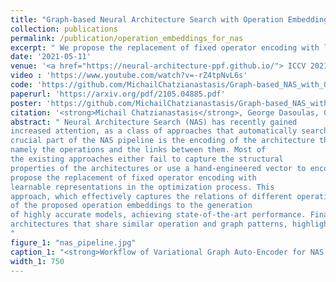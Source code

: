 ```yaml
---
title: "Graph-based Neural Architecture Search with Operation Embeddings"
collection: publications
permalink: /publication/operation_embeddings_for_nas
excerpt: " We propose the replacement of fixed operator encoding with learnable representations in the optimization process."
date: '2021-05-11'
venue: '<a href="https://neural-architecture-ppf.github.io/"> ICCV 2021 Workshop on Neural Architectures: Past, Present and Future </a>'
video : 'https://www.youtube.com/watch?v=-rZ4tpNvL6s'
code: 'https://github.com/MichailChatzianastasis/Graph-based_NAS_with_Operation_Embeddings'
paperurl: 'https://arxiv.org/pdf/2105.04885.pdf'
poster: 'https://github.com/MichailChatzianastasis/Graph-based_NAS_with_Operation_Embeddings/blob/master/Graph_based_neural_architecture_search_with_operation_embeddings_ICCV.pdf'
citation: '<strong>Michail Chatzianastasis</strong>, George Dasoulas, Georgios Siolas, Michalis Vazirgiannis'
abstract: " Neural Architecture Search (NAS) has recently gained
increased attention, as a class of approaches that automatically searches in an input space of network architectures. A
crucial part of the NAS pipeline is the encoding of the architecture that consists of the applied computational blocks,
namely the operations and the links between them. Most of
the existing approaches either fail to capture the structural
properties of the architectures or use a hand-engineered vector to encode the operator information. In this paper, we
propose the replacement of fixed operator encoding with
learnable representations in the optimization process. This
approach, which effectively captures the relations of different operations, leads to smoother and more accurate representations of the architectures and consequently to improved performance of the end task. Our extensive evaluation in ENAS benchmark demonstrates the effectiveness
of the proposed operation embeddings to the generation
of highly accurate models, achieving state-of-the-art performance. Finally, our method produces top-performing
architectures that share similar operation and graph patterns, highlighting a strong correlation between architecture’s structural properties and performance
"
figure_1: "nas_pipeline.jpg"
caption_1: "<strong>Workflow of Variational Graph Auto-Encoder for NAS with integration of Operation Embeddings</strong>. First, the corresponding directed acyclic graph $G_A=(A,X)$ of the input architecture is constructed. Then, the operations $X$ are given as input in the operation embeddings layer, to obtain the embeddings $O(X)$. Finally, the adjacency matrix and the operation embeddings are passed to the  auto-encoder." 
width_1: 750
---
```









